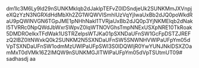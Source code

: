 dm1lc3M6Ly9ld29nSUNKMklqb2dJaklpTEFvZ0lDSndjeUk2SUNKMmJXVnpjeXQzYzN3NGRXdHdMbXh2ZG1WQWVISmhlUzVqYjIwaUxBb2dJQ0poWkdRaU9pQWlNVGN6TGpJME1pNHhNakl1TVRjaUxBb2dJQ0p3YjNKMElqb2dNakl5TVRRc0NpQWdJbWxrSWpvZ0lqWTNOVGhsTmpNNExUSXpNRE10TkRoak5DMDROelkxTFdWak1USTRZelpsWTJKa01pSXNDaUFnSW1GcFpDSTZJREFzQ2lBZ0ltNWxkQ0k2SUNKM2N5SXNDaUFnSW5SNWNHVWlPaUFpYm05dVpTSXNDaUFnSW1odmMzUWlPaUFpSWl3S0lDQWljR0YwYUNJNklDSXZOamMxT0dVMk16Z2lMQW9nSUNKMGJITWlPaUFpYm05dVpTSUtmUT09# sadhasdj
aa
